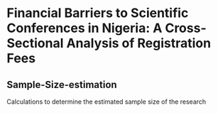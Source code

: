 # Financial Barriers to Scientific Conferences in Nigeria: A Cross-Sectional Analysis of Registration Fees

## Sample-Size-estimation
Calculations to determine the estimated sample size of the research
